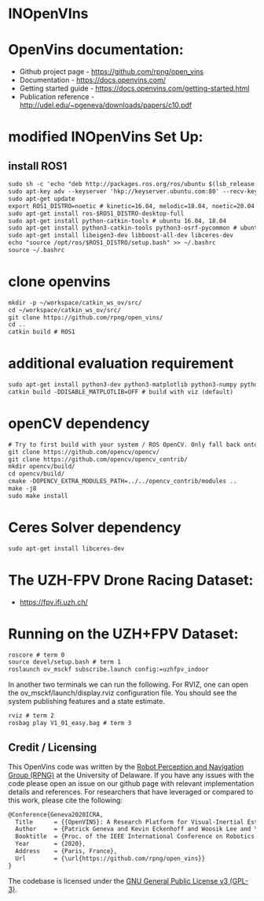 # INOpenVIns


# OpenVins documentation:

* Github project page - https://github.com/rpng/open_vins
* Documentation - https://docs.openvins.com/
* Getting started guide - https://docs.openvins.com/getting-started.html
* Publication reference - http://udel.edu/~pgeneva/downloads/papers/c10.pdf

# modified INOpenVins Set Up:

## install ROS1
```txt
sudo sh -c 'echo "deb http://packages.ros.org/ros/ubuntu $(lsb_release -sc) main" > /etc/apt/sources.list.d/ros-latest.list'
sudo apt-key adv --keyserver 'hkp://keyserver.ubuntu.com:80' --recv-key C1CF6E31E6BADE8868B172B4F42ED6FBAB17C654
sudo apt-get update
export ROS1_DISTRO=noetic # kinetic=16.04, melodic=18.04, noetic=20.04
sudo apt-get install ros-$ROS1_DISTRO-desktop-full
sudo apt-get install python-catkin-tools # ubuntu 16.04, 18.04
sudo apt-get install python3-catkin-tools python3-osrf-pycommon # ubuntu 20.04
sudo apt-get install libeigen3-dev libboost-all-dev libceres-dev
echo "source /opt/ros/$ROS1_DISTRO/setup.bash" >> ~/.bashrc
source ~/.bashrc
```

# clone openvins
```txt
mkdir -p ~/workspace/catkin_ws_ov/src/
cd ~/workspace/catkin_ws_ov/src/
git clone https://github.com/rpng/open_vins/
cd ..
catkin build # ROS1
```

# additional evaluation requirement
```txt
sudo apt-get install python3-dev python3-matplotlib python3-numpy python3-psutil python3-tk # for python3 systems
catkin build -DDISABLE_MATPLOTLIB=OFF # build with viz (default)
```

# openCV dependency
```txt
# Try to first build with your system / ROS OpenCV. Only fall back onto this if it does not allow you to compile, or want a newer version!
git clone https://github.com/opencv/opencv/
git clone https://github.com/opencv/opencv_contrib/
mkdir opencv/build/
cd opencv/build/
cmake -DOPENCV_EXTRA_MODULES_PATH=../../opencv_contrib/modules ..
make -j8
sudo make install
```

# Ceres Solver dependency
```txt
sudo apt-get install libceres-dev
```

# The UZH-FPV Drone Racing Dataset:

* https://fpv.ifi.uzh.ch/

# Running on the UZH+FPV Dataset:

```txt
roscore # term 0
source devel/setup.bash # term 1
roslaunch ov_msckf subscribe.launch config:=uzhfpv_indoor
```
In another two terminals we can run the following. For RVIZ, one can open the ov_msckf/launch/display.rviz configuration file. You should see the system publishing features and a state estimate.

```txt
rviz # term 2
rosbag play V1_01_easy.bag # term 3
```


## Credit / Licensing

This OpenVins code was written by the [Robot Perception and Navigation Group (RPNG)](https://sites.udel.edu/robot/) at the
University of Delaware. If you have any issues with the code please open an issue on our github page with relevant
implementation details and references. For researchers that have leveraged or compared to this work, please cite the
following:

```txt
@Conference{Geneva2020ICRA,
  Title      = {{OpenVINS}: A Research Platform for Visual-Inertial Estimation},
  Author     = {Patrick Geneva and Kevin Eckenhoff and Woosik Lee and Yulin Yang and Guoquan Huang},
  Booktitle  = {Proc. of the IEEE International Conference on Robotics and Automation},
  Year       = {2020},
  Address    = {Paris, France},
  Url        = {\url{https://github.com/rpng/open_vins}}
}
```

The codebase is licensed under the [GNU General Public License v3 (GPL-3)](https://www.gnu.org/licenses/gpl-3.0.txt).


